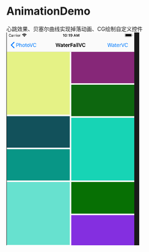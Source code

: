 # AnimationDemo
心跳效果、贝塞尔曲线实现掉落动画、CG绘制自定义控件![watetFall:](https://github.com/mrkingchan/AnimationDemo/blob/master/waterfall.gif)
